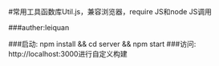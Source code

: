 #常用工具函数库Util.js，兼容浏览器，require JS和node JS调用

###auther:leiquan

###启动: npm install && cd server && npm start
###访问: http://localhost:3000进行自定义构建